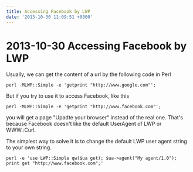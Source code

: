 ```yaml
---
title: Accessing Facebook by LWP
date: '2013-10-30 11:09:51 +0800'
---
```


# 2013-10-30  Accessing Facebook by LWP

Usually, we can get the content of a url by the following code in Perl

```text
perl -MLWP::Simple -e 'getprint "http://www.google.com"';
```

But if you try to use it to access Facebook, like this

```text
perl -MLWP::Simple -e 'getprint "http://www.facebook.com"';
```

you will get a page "Upadte your browser" instead of the real one. That's because Facebook doesn't like the default UserAgent of LWP or WWW::Curl.

The simplest way to solve it is to change the default LWP user agent string to your own string.

```text
perl -e 'use LWP::Simple qw($ua get); $ua->agent("My agent/1.0"); print get "http://www.facebook.com";'
```

